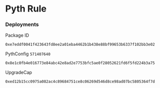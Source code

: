 # Pyth Rule

### Deployments
Package ID
```
0xe7eddf0041f423643fd8ee2a01eba4462b1b438e88bf99653b6337f102bb3e02
```
PythConfig `571407640`
```
0x8e1c0fb4e016773e84abc42e8ad2e7753bfc5ae0f28052621fd6f5fd224b3a75
```
UpgradeCap
```
0xed12b15cc0975a082ac4c89684751ce8c06269d546d8ce98ad07bc5805364f7d
```
